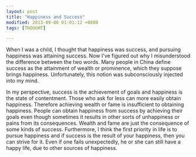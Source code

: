 ```yaml
---
layout: post
title: "Happiness and Success"
modified: 2013-09-06 01:01:12 +0800
tags: [THOUGHT]

---
```


When I was a child, I thought that happiness was success, and pursuing happiness was attaining success. Now I've figured out why I misunderstood the difference between the two words. Many people in China define success as the attainment of wealth or prominence, which they suppose brings happiness. Unfortunately, this notion was subconsciously injected into my mind. 

In my perspective, success is the achievement of goals and happiness is the state of contentment. Those who ask for less can more easily obtain happiness. Therefore achieving wealth or fame is insufficient to obtaining happiness. People can obtain happiness from success by achieving their goals even though sometimes it results in other sorts of unhappiness or pains from its consequences. Wealth and fame are just the consequence of some kinds of success. Furthermore, I think the first priority in life is to pursue happiness and if success is the result of your happiness, then you can strive for it. Even if one fails unexpectedly, he or she can still have a happy life, due to other sources of happiness. 